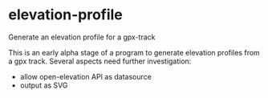 # elevation-profile
Generate an elevation profile for a gpx-track

This is an early alpha stage of a program to generate elevation profiles from a gpx track. Several aspects need further investigation:
- allow open-elevation API as datasource
- output as SVG

